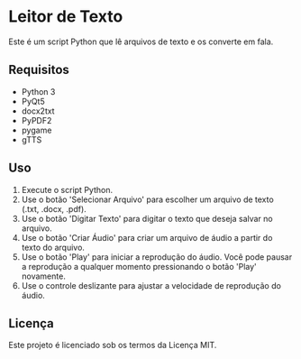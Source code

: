 # Leitor de Texto

Este é um script Python que lê arquivos de texto e os converte em fala.

## Requisitos

- Python 3
- PyQt5
- docx2txt
- PyPDF2
- pygame
- gTTS

## Uso

1. Execute o script Python.
2. Use o botão 'Selecionar Arquivo' para escolher um arquivo de texto (.txt, .docx, .pdf).
3. Use o botão 'Digitar Texto' para digitar o texto que deseja salvar no arquivo.
4. Use o botão 'Criar Áudio' para criar um arquivo de áudio a partir do texto do arquivo.
5. Use o botão 'Play' para iniciar a reprodução do áudio. Você pode pausar a reprodução a qualquer momento pressionando o botão 'Play' novamente.
6. Use o controle deslizante para ajustar a velocidade de reprodução do áudio.

## Licença

Este projeto é licenciado sob os termos da Licença MIT.
